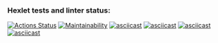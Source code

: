### Hexlet tests and linter status:
[![Actions Status](https://github.com/delphython/frontend-project-44/workflows/hexlet-check/badge.svg)](https://github.com/delphython/frontend-project-44/actions)
[![Maintainability](https://api.codeclimate.com/v1/badges/4feb28d763b30979726d/maintainability)](https://codeclimate.com/github/delphython/frontend-project-44/maintainability)
[![asciicast](https://asciinema.org/a/8rTQBCLFJdnzTJ8PwowZyn1u3.svg)](https://asciinema.org/a/8rTQBCLFJdnzTJ8PwowZyn1u3)
[![asciicast](https://asciinema.org/a/0NHNk8Fa4Gr6byZFnscUJAqgA.svg)](https://asciinema.org/a/0NHNk8Fa4Gr6byZFnscUJAqgA)
[![asciicast](https://asciinema.org/a/26Djym22wHo6o3E3BBc9gtP4B.svg)](https://asciinema.org/a/26Djym22wHo6o3E3BBc9gtP4B)
[![asciicast](https://asciinema.org/a/7CKVvYOqbd7xPBcyhitI9Ivsv.svg)](https://asciinema.org/a/7CKVvYOqbd7xPBcyhitI9Ivsv)
